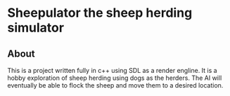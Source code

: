 # Sheepulator the sheep herding simulator

## About
This is a project written fully in c++ using SDL as a render engline. It is a hobby exploration of sheep herding using dogs as the herders. The AI will eventually be able to flock the sheep and move them to a desired location. 
